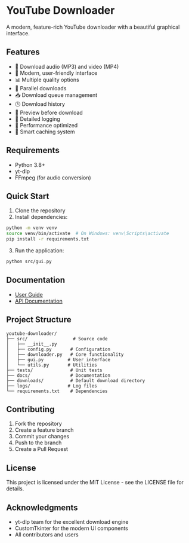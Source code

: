 # YouTube Downloader

A modern, feature-rich YouTube downloader with a beautiful graphical interface.

## Features

- 🎵 Download audio (MP3) and video (MP4)
- 🎨 Modern, user-friendly interface
- 📊 Multiple quality options
- 🔄 Parallel downloads
- 📥 Download queue management
- 🕒 Download history
- 🎯 Preview before download
- 📝 Detailed logging
- 🚀 Performance optimized
- 💾 Smart caching system

## Requirements

- Python 3.8+
- yt-dlp
- FFmpeg (for audio conversion)

## Quick Start

1. Clone the repository
2. Install dependencies:
```bash
python -m venv venv
source venv/bin/activate  # On Windows: venv\Scripts\activate
pip install -r requirements.txt
```

3. Run the application:
```bash
python src/gui.py
```

## Documentation

- [User Guide](docs/USAGE.md)
- [API Documentation](docs/API.md)

## Project Structure

```
youtube-downloader/
├── src/                 # Source code
│   ├── __init__.py
│   ├── config.py       # Configuration
│   ├── downloader.py   # Core functionality
│   ├── gui.py         # User interface
│   └── utils.py       # Utilities
├── tests/              # Unit tests
├── docs/               # Documentation
├── downloads/          # Default download directory
├── logs/              # Log files
└── requirements.txt    # Dependencies
```

## Contributing

1. Fork the repository
2. Create a feature branch
3. Commit your changes
4. Push to the branch
5. Create a Pull Request

## License

This project is licensed under the MIT License - see the LICENSE file for details.

## Acknowledgments

- yt-dlp team for the excellent download engine
- CustomTkinter for the modern UI components
- All contributors and users
